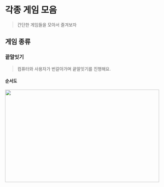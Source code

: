 # 각종 게임 모음

> 간단한 게임들을 모아서 즐겨보자

## 게임 종류

### 끝말잇기

> 컴퓨터와 사용자가 번갈아가며 끝말잇기를 진행해요.

#### 순서도

<img src="https://user-images.githubusercontent.com/84620459/182552750-7960f462-ecb5-45c3-b38d-b4f19c8d73d3.png" width="500" height="300" />

